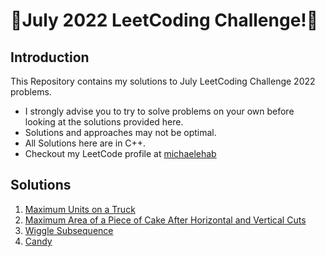 # 🏅July 2022 LeetCoding Challenge!🏅
## Introduction
This Repository contains my solutions to July LeetCoding Challenge 2022 problems.
* I strongly advise you to try to solve problems on your own before looking at the solutions provided here.
* Solutions and approaches may not be optimal.
* All Solutions here are in C++.
* Checkout my LeetCode profile at <a href="https://leetcode.com/michaelehab/">michaelehab</a>

## Solutions
1. <a href="./1710.Maximum-Units-on-a-Truck.cpp">Maximum Units on a Truck</a>
2. <a href="./1465.Maximum-Area-of-a-Piece-of-Cake-After-Horizontal-and-Vertical-Cuts.cpp">Maximum Area of a Piece of Cake After Horizontal and Vertical Cuts</a>
3. <a href="./376.Wiggle-Subsequence.cpp">Wiggle Subsequence</a>
4. <a href="./135.Candy.cpp">Candy</a>